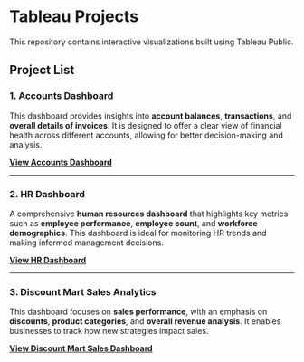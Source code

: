# Tableau Projects

This repository contains interactive visualizations built using Tableau Public.

## Project List

### **1. Accounts Dashboard**
This dashboard provides insights into **account balances**, **transactions**, and **overall details of invoices**. It is designed to offer a clear view of financial health across different accounts, allowing for better decision-making and analysis.

[**View Accounts Dashboard**](https://public.tableau.com/views/AccountsDashboard_17175685136160/Dashboard1?:language=en-GB&:sid=&:display_count=n&:origin=viz_share_link)

---

### **2. HR Dashboard**
A comprehensive **human resources dashboard** that highlights key metrics such as **employee performance**, **employee count**, and **workforce demographics**. This dashboard is ideal for monitoring HR trends and making informed management decisions.

[**View HR Dashboard**](https://public.tableau.com/app/profile/ramkumar.m.v/viz/HRAnalytics_17165346148630/Dashboard1)

---

### **3. Discount Mart Sales Analytics**
This dashboard focuses on **sales performance**, with an emphasis on **discounts**, **product categories**, and **overall revenue analysis**. It enables businesses to track how new strategies impact sales.

[**View Discount Mart Sales Dashboard**](https://public.tableau.com/views/DiscountMartSalesAnalytics_17164593141140/Dashboard1?:language=en-GB&:sid=&:display_count=n&:origin=viz_share_link)
